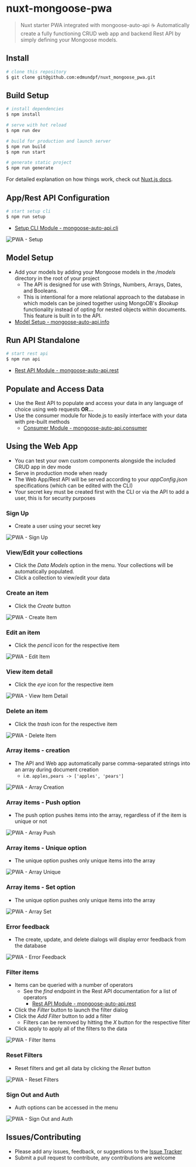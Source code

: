# nuxt-mongoose-pwa

> Nuxt starter PWA integrated with mongoose-auto-api ☕ Automatically create a fully functioning CRUD web app and backend Rest API by simply defining your Mongoose models.

## Install

``` bash
# clone this repository
$ git clone git@github.com:edmundpf/nuxt_mongoose_pwa.git
```

## Build Setup

``` bash
# install dependencies
$ npm install

# serve with hot reload
$ npm run dev

# build for production and launch server
$ npm run build
$ npm run start

# generate static project
$ npm run generate
```
For detailed explanation on how things work, check out [Nuxt.js docs](https://nuxtjs.org).

## App/Rest API Configuration

``` bash
# start setup cli
$ npm run setup
```
* [Setup CLI Module - mongoose-auto-api.cli](https://github.com/edmundpf/mongoose-auto-api-cli/blob/master/README.md)

![PWA - Setup](https://i.imgur.com/8Fo09lk.gif "PWA - Setup")

## Model Setup
* Add your models by adding your Mongoose models in the */models* directory in the root of your project
	* The API is designed for use with Strings, Numbers, Arrays, Dates, and Booleans.
	* This is intentional for a more relational approach to the database in which models can be joined together using MongoDB's *$lookup* functionality instead of opting for nested objects within documents. This feature is built in to the API.
* [Model Setup - mongoose-auto-api.info](https://github.com/edmundpf/mongoose-auto-api-info/blob/master/README.md#model-setup)

## Run API Standalone

``` bash
# start rest api
$ npm run api
```
* [Rest API Module - mongoose-auto-api.rest](https://github.com/edmundpf/mongoose-auto-api-rest/blob/master/README.md)

## Populate and Access Data
* Use the Rest API to populate and access your data in any language of choice using web requests **OR...**
* Use the consumer module for Node.js to easily interface with your data with pre-built methods
	* [Consumer Module - mongoose-auto-api.consumer](https://github.com/edmundpf/mongoose-auto-api-consumer/blob/master/README.md)
	
## Using the Web App
* You can test your own custom components alongside the included CRUD app in dev mode
* Serve in production mode when ready
* The Web App/Rest API will be served according to your *appConfig.json* specifications (which can be edited with the CLI)
* Your secret key must be created first with the CLI or via the API to add a user, this is for security purposes

### Sign Up
* Create a user using your secret key

![PWA - Sign Up](https://i.imgur.com/yM9lgjM.gif "PWA - Sign Up")

### View/Edit your collections
* Click the *Data Models* option in the menu. Your collections will be automatically populated.
* Click a collection to view/edit your data

### Create an item
* Click the *Create* button

![PWA - Create Item](https://i.imgur.com/rZf0Xx5.gif "PWA - Create Item")

### Edit an item
* Click the *pencil* icon for the respective item

![PWA - Edit Item](https://i.imgur.com/s5orJSb.gif "PWA - Edit Item")

### View item detail
* Click the *eye* icon for the respective item

![PWA - View Item Detail](https://i.imgur.com/TOOlAjs.gif "PWA - View Item Detail")

### Delete an item
* Click the *trash* icon for the respective item

![PWA - Delete Item](https://i.imgur.com/ek8MzGa.gif "PWA - Delete Item")

### Array items - creation
* The API and Web app automatically parse comma-separated strings into an array during document creation
	* i.e. `apples,pears -> ['apples', 'pears']`
	
![PWA - Array Creation](https://i.imgur.com/BYhiIJ1.gif "PWA - Array Creation")

### Array items - Push option
* The push option pushes items into the array, regardless of if the item is unique or not

![PWA - Array Push](https://i.imgur.com/tPdKwYr.gif "PWA - Array Push")

### Array items - Unique option
* The unique option pushes only unique items into the array

![PWA - Array Unique](https://i.imgur.com/wHh8KUm.gif "PWA - Array Unique")

### Array items - Set option
* The unique option pushes only unique items into the array

![PWA - Array Set](https://i.imgur.com/U4vRRsF.gif "PWA - Array Set")

### Error feedback
* The create, update, and delete dialogs will display error feedback from the database

![PWA - Error Feedback](https://i.imgur.com/mQaEb8a.gif "PWA - Error Feedback")

### Filter items
* Items can be queried with a number of operators
	* See the *find* endpoint in the Rest API documentation for a list of operators
		* [Rest API Module - mongoose-auto-api.rest](https://github.com/edmundpf/mongoose-auto-api-rest/blob/master/README.md)
* Click the *Filter* button to launch the filter dialog
* Click the *Add Filter* button to add a filter
	* Filters can be removed by hitting the *X* button for the respective filter
* Click apply to apply all of the filters to the data

![PWA - Filter Items](https://i.imgur.com/T69cMFI.gif "PWA - Filter Items")

### Reset Filters
* Reset filters and get all data by clicking the *Reset* button

![PWA - Reset Filters](https://i.imgur.com/kGAfuFl.gif "PWA - Reset Filters")

### Sign Out and Auth
* Auth options can be accessed in the menu

![PWA - Sign Out and Auth](https://i.imgur.com/5qt4Qnd.gif "PWA - Sign Out and Auth")

## Issues/Contributing
* Please add any issues, feedback, or suggestions to the [Issue Tracker](https://github.com/edmundpf/nuxt_mongoose_pwa/issues)
* Submit a pull request to contribute, any contributions are welcome
